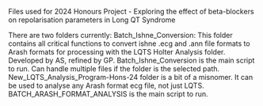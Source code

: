 Files used for 2024 Honours Project - Exploring the effect of beta-blockers on repolarisation parameters in Long QT Syndrome

There are two folders currently:
  Batch_Ishne_Conversion:
    This folder contains all critical functions to convert ishne .ecg and .ann file formats to Arash formats for processing with the LQTS Holter Analysis folder. Developed by AS, refined by GP. Batch_Ishne_Conversion is the main script to run. Can handle multiple files if the folder is the selected path.
  New_LQTS_Analysis_Program-Hons-24 folder is a bit of a misnomer. It can be used to analyse any Arash format ecg file, not just LQTS. BATCH_ARASH_FORMAT_ANALYSIS is the main script to run.
